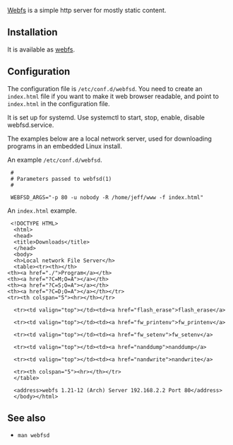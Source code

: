 [Webfs](http://linux.bytesex.org/misc/webfs.html) is a simple http server for mostly static content.

## Installation

It is available as [webfs](https://www.archlinux.org/packages/?name=webfs).

## Configuration

The configuration file is `/etc/conf.d/webfsd`. You need to create an `index.html` file if you want to make it web browser readable, and point to `index.html` in the configuration file.

It is set up for systemd. Use systemctl to start, stop, enable, disable webfsd.service.

The examples below are a local network server, used for downloading programs in an embedded Linux install.

An example `/etc/conf.d/webfsd`.

```
 #
 # Parameters passed to webfsd(1)
 #

 WEBFSD_ARGS="-p 80 -u nobody -R /home/jeff/www -f index.html"

```

An `index.html` example.

```
 <!DOCTYPE HTML>
  <html>
  <head>
  <title>Downloads</title>
  </head>
  <body>
  <h>Local network File Server</h>
  <table><tr><th></th>
<th><a href="./">Program</a></th>
<th><a href="?C=M;O=A"></a></th>
<th><a href="?C=S;O=A"></a></th>
<th><a href="?C=D;O=A"></a></th></tr>
<tr><th colspan="5"><hr></th></tr>

  <tr><td valign="top"></td><td><a href="flash_erase">flash_erase</a>

  <tr><td valign="top"></td><td><a href="fw_printenv">fw_printenv</a>

  <tr><td valign="top"></td><td><a href="fw_setenv">fw_setenv</a>

  <tr><td valign="top"></td><td><a href="nanddump">nanddump</a>

  <tr><td valign="top"></td><td><a href="nandwrite">nandwrite</a>

  <tr><th colspan="5"><hr></th></tr>
  </table>

  <address>webfs 1.21-12 (Arch) Server 192.168.2.2 Port 80</address>
  </body></html>

```

## See also

*   `man webfsd`